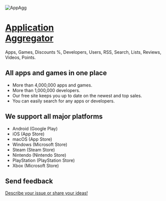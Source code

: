 ![AppAgg](https://appagg.co/i/apple-touch-icon.png?new)

# <a href="https://appagg.com">Application<br>Aggregator</a>
Apps, Games, Discounts %, Developers, Users, RSS, Search, Lists, Reviews, Videos, Points.

## All apps and games in one place
* More than 4,000,000 apps and games. 
* More than 1,000,000 developers.
* Our free site keeps you up to date on the newest and top sales.
* You can easily search for any apps or developers.

## We support all major platforms
* Android (Google Play)
* iOS (App Store)
* macOS (App Store)
* Windows (Microsoft Store)
* Steam (Steam Store)
* Nintendo (Nintendo Store)
* PlayStation (PlayStation Store)
* Xbox (Microsoft Store)

## Send feedback
<a href="https://appagg.com/feedback/">Describe your issue or share your ideas!</a>
